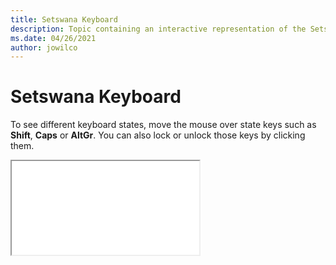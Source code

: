 ```yaml
--- 
title: Setswana Keyboard 
description: Topic containing an interactive representation of the Setswana Keyboard 
ms.date: 04/26/2021 
author: jowilco 
--- 
```

 
# Setswana Keyboard 
 
To see different keyboard states, move the mouse over state keys such as **Shift**, **Caps** or **AltGr**. You can also lock or unlock those keys by clicking them. 
 
<iframe src="kbdnso_2.html"></iframe> 
